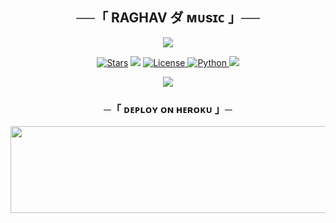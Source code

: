 <h2 align="center">
    ──「 RAGHAV ダ ᴍᴜsɪᴄ 」──
</h2>

<p align="center">
  <img src="https://te.legra.ph/file/c88624200de29f2d50cda.jpg">
</p>

<p align="center">
<a href="https://github.com/raghavop1/RAGHAV/stargazers"><img src="https://img.shields.io/github/stars/raghavop1/RAGHAV?color=black&logo=github&logoColor=black&style=for-the-badge" alt="Stars" /></a>
<a href="https://github.com/raghavop1/RAGHAV/network/members"> <img src="https://img.shields.io/github/forks/raghavop1/RAGHAV?color=black&logo=github&logoColor=black&style=for-the-badge" /></a>
<a href="https://github.com/raghavop1/RAGHAV/blob/master/LICENSE"> <img src="https://img.shields.io/badge/License-MIT-blueviolet?style=for-the-badge" alt="License" /> </a>
<a href="https://www.python.org/"> <img src="https://img.shields.io/badge/Written%20in-Python-orange?style=for-the-badge&logo=python" alt="Python" /> </a>
<a href="https://github.com/raghavop1/RAGHAV/commits/AnonymousX1025"> <img src="https://img.shields.io/github/last-commit/raghavop1/RAGHAV?color=blue&logo=github&logoColor=green&style=for-the-badge" /></a>
</p>

<p align="center">
  <img src="https://te.legra.ph/file/c88624200de29f2d50cda.jpg">
</p>

<h3 align="center">
    ─「 ᴅᴇᴩʟᴏʏ ᴏɴ ʜᴇʀᴏᴋᴜ 」─
</h3>

<p align="center"><a href="https://dashboard.heroku.com/new?template=https://github.com/raghavop1/RAGHAV"> <img src="https://img.shields.io/badge/Deploy%20On%20Heroku-green?style=for-the-badge&logo=heroku" width="520" height="138.45"/></a></p>


